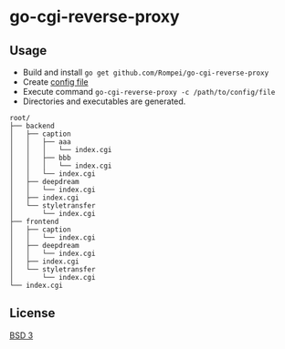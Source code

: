 # go-cgi-reverse-proxy

## Usage

- Build and install `go get github.com/Rompei/go-cgi-reverse-proxy`
- Create [config file](https://github.com/Rompei/go-cgi-reverse-proxy/tree/master/config/config.yaml)
- Execute command `go-cgi-reverse-proxy -c /path/to/config/file`
- Directories and executables are generated.

```
root/
├── backend
│   ├── caption
│   │   ├── aaa
│   │   │   └── index.cgi
│   │   ├── bbb
│   │   │   └── index.cgi
│   │   └── index.cgi
│   ├── deepdream
│   │   └── index.cgi
│   ├── index.cgi
│   └── styletransfer
│       └── index.cgi
├── frontend
│   ├── caption
│   │   └── index.cgi
│   ├── deepdream
│   │   └── index.cgi
│   ├── index.cgi
│   └── styletransfer
│       └── index.cgi
└── index.cgi
```

## License

[BSD 3](https://opensource.org/licenses/BSD-3-Clause)
